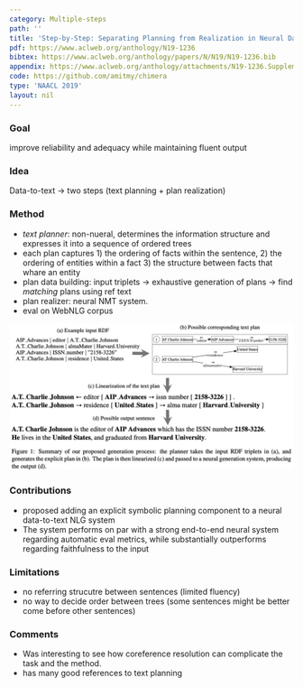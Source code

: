 ```yaml
---
category: Multiple-steps
path: ''
title: 'Step-by-Step: Separating Planning from Realization in Neural Data-to-Text Generation'
pdf: https://www.aclweb.org/anthology/N19-1236
bibtex: https://www.aclweb.org/anthology/papers/N/N19/N19-1236.bib
appendix: https://www.aclweb.org/anthology/attachments/N19-1236.Supplementary.pdf
code: https://github.com/amitmy/chimera
type: 'NAACL 2019'
layout: nil
---
```


### Goal
improve reliability and adequacy while maintaining fluent output 

### Idea
Data-to-text -> two steps (text planning + plan realization)

### Method 
- *text planner*: non-nueral, determines the information structure and expresses it into a sequence of ordered trees
- each plan captures 1) the ordering of facts within the sentence, 2) the ordering of entities within a fact 3) the structure between facts that whare an entity
- plan data building: input triplets -> exhaustive generation of plans -> find *matching* plans using ref text
- plan realizer: neural NMT system. 
- eval on WebNLG corpus
<img src="/imgs/step-by-step.png"/>

### Contributions
- proposed adding an explicit symbolic planning component to a neural data-to-text NLG system
- The system performs on par with a strong end-to-end neural system regarding automatic eval metrics, while substantially outperforms regarding faithfulness to the input

### Limitations
- no referring strucutre between sentences (limited fluency)
- no way to decide order between trees (some sentences might be better come before other sentences)

### Comments
- Was interesting to see how coreference resolution can complicate the task and the method.
- has many good references to text planning 